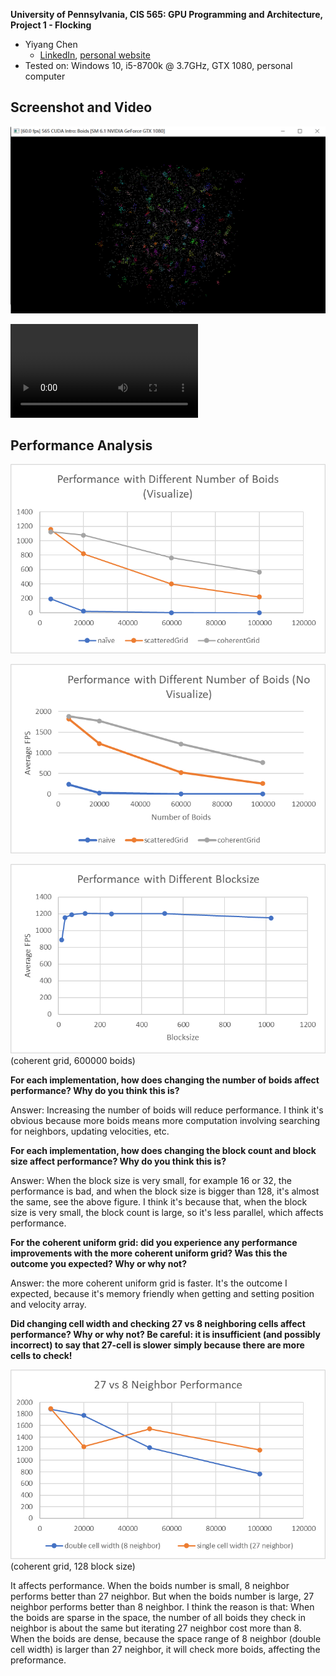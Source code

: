 **University of Pennsylvania, CIS 565: GPU Programming and Architecture,
Project 1 - Flocking**

* Yiyang Chen
  * [LinkedIn](https://www.linkedin.com/in/yiyang-chen-6a7641210/), [personal website](https://cyy0915.github.io/)
* Tested on: Windows 10, i5-8700k @ 3.7GHz, GTX 1080, personal computer

## Screenshot and Video

![](images/screenShot.png)

![](images/video.mp4)

## Performance Analysis

![](images/boidsNum1.png)

![](images/boidsNum2.png)

![](images/blockSize.png)
(coherent grid, 600000 boids)

**For each implementation, how does changing the number of boids affect
performance? Why do you think this is?**

Answer: Increasing the number of boids will reduce performance. I think it's obvious because more boids means more computation involving searching for neighbors, updating velocities, etc.


**For each implementation, how does changing the block count and block size
affect performance? Why do you think this is?**

Answer: When the block size is very small, for example 16 or 32, the performance is bad, and when the block size is bigger than 128, it's almost the same, see the above figure. I think it's because that, when the block size is very small, the block count is large, so it's less parallel, which affects performance.

**For the coherent uniform grid: did you experience any performance improvements
with the more coherent uniform grid? Was this the outcome you expected?
Why or why not?**

Answer: the more coherent uniform grid is faster. It's the outcome I expected, because it's memory friendly when getting and setting position and velocity array. 

**Did changing cell width and checking 27 vs 8 neighboring cells affect performance?
Why or why not? Be careful: it is insufficient (and possibly incorrect) to say
that 27-cell is slower simply because there are more cells to check!**

![](images/neighbor.png)
(coherent grid, 128 block size)

It affects performance. When the boids number is small, 8 neighbor performs better than 27 neighbor. But when the boids number is large, 27 neighbor performs better than 8 neighbor. I think the reason is that: When the boids are sparse in the space, the number of all boids they check in neighbor is about the same but iterating 27 neighbor cost more than 8. When the boids are dense, because the space range of 8 neighbor (double cell width) is larger than 27 neighbor, it will check more boids, affecting the preformance.